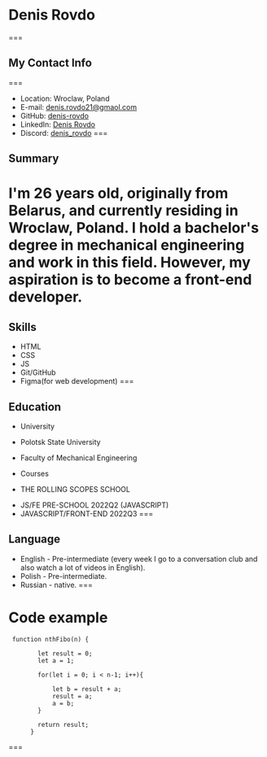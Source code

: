 # Denis Rovdo
===
## My Contact Info
===
* Location: Wroclaw, Poland
* E-mail: denis.rovdo21@gmaol.com
* GitHub: [denis-rovdo](https://github.com/denis-rovdo)
* LinkedIn: [Denis Rovdo](www.linkedin.com/in/denis-rovdo)
* Discord: [denis_rovdo](https://discordapp.com/users/denis_rovdo/)
===
## Summary 
 I'm 26 years old, originally from Belarus, and currently residing in Wroclaw, Poland. I hold a bachelor's degree in mechanical engineering and work in this field. However, my aspiration is to become a front-end developer.
===
## Skills 
* HTML
* CSS
* JS
* Git/GitHub
* Figma(for web development)
===
## Education
* University
+ Polotsk State University
- Faculty of Mechanical Engineering
* Courses
+ THE ROLLING SCOPES SCHOOL
- JS/FE PRE-SCHOOL 2022Q2 (JAVASCRIPT)
- JAVASCRIPT/FRONT-END 2022Q3
===
## Language
* English - Pre-intermediate (every week I go to a conversation club and also watch a lot of videos in English).
* Polish - Pre-intermediate.
* Russian - native.
===
# Code example
``` 
 function nthFibo(n) {
    
        let result = 0;
        let a = 1;
     
        for(let i = 0; i < n-1; i++){
       
            let b = result + a;
            result = a;
            a = b;    
        }
       
        return result;
      }
``` 
===